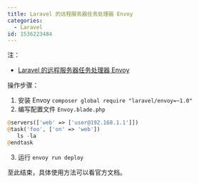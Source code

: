 ```yaml
---
title: Laravel 的远程服务器任务处理器 Envoy
categories:
  - Laravel
id: 1536223484
---
```


注：  

 * [Laravel 的远程服务器任务处理器 Envoy](http://d.laravel-china.org/docs/5.4/envoy)

 操作步骤：
 
 1. 安装 Envoy `composer global require "laravel/envoy=~1.0"`
 2. 编写配置文件 `Envoy.blade.php`
 
 ```php
@servers(['web' => ['user@192.168.1.1']])
@task('foo', ['on' => 'web'])
    ls -la
@endtask
 ```
 3. 运行 `envoy run deploy`

 至此结束，具体使用方法可以看官方文档。
